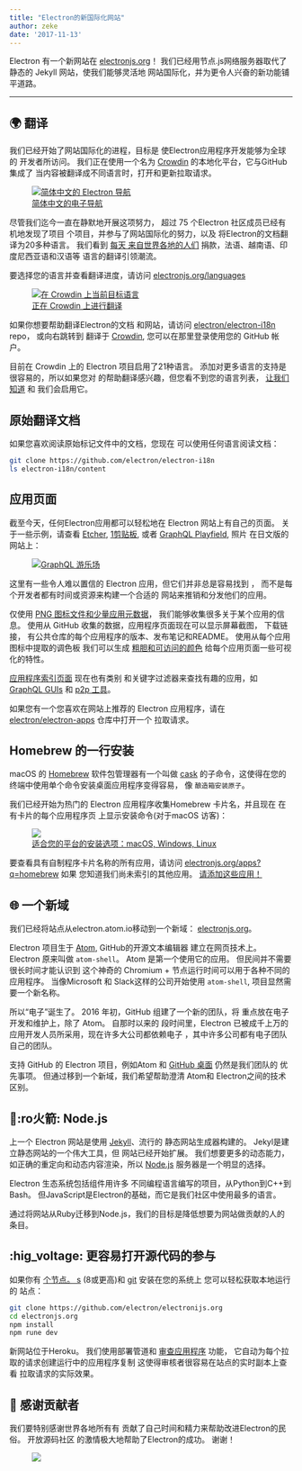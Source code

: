 ```yaml
---
title: "Electron的新国际化网站"
author: zeke
date: '2017-11-13'
---
```


Electron 有一个新网站在 [electronjs.org](https://electronjs.org)！ 我们已经用节点.js网络服务器取代了 静态的 Jekyll 网站，使我们能够灵活地 网站国际化，并为更令人兴奋的新功能铺平道路。

---

## 🌍 翻译

我们已经开始了网站国际化的进程，目标是 使Electron应用程序开发能够为全球的 开发者所访问。 我们正在使用一个名为 [Crowdin](https://crowdin.com/project/electron) 的本地化平台，它与GitHub集成了 当内容被翻译成不同语言时，打开和更新拉取请求。

<figure>
  <a href="https://electronjs.org/languages">
    <img src="https://user-images.githubusercontent.com/2289/32803530-a35ff774-c938-11e7-9b98-5c0cfb679d84.png" alt="简体中文的 Electron 导航">
    <figcaption>简体中文的电子导航</figcaption>
  </a>
</figure>

尽管我们迄今一直在静默地开展这项努力， 超过 75 个Electron 社区成员已经有机地发现了项目 个项目，并参与了网站国际化的努力，以及 将Electron的文档翻译为20多种语言。 我们看到 [每天 来自世界各地的人们](https://github.com/electron/electron-i18n/pulls?utf8=%E2%9C%93&q=is%3Apr%20author%3Aglotbot%20) 捐款，法语、越南语、印度尼西亚语和汉语等 语言的翻译引领潮流。

要选择您的语言并查看翻译进度，请访问 [electronjs.org/languages](https://electronjs.org/languages)

<figure>
  <a href="https://electronjs.org/languages">
    <img class="screenshot" src="https://user-images.githubusercontent.com/2289/32754734-e8e43c04-c886-11e7-9f34-f2da2bb4357b.png" alt="在 Crowdin 上当前目标语言">
    <figcaption>正在 Crowdin 上进行翻译</figcaption>
  </a>
</figure>

如果你想要帮助翻译Electron的文档 和网站，请访问 [electron/electron-i18n](https://github.com/electron/electron-i18n#readme) repo， 或向右跳转到 翻译于 [Crowdin](https://crowdin.com/project/electron), 您可以在那里登录使用您的 GitHub 帐户。

目前在 Crowdin 上的 Electron 项目启用了21种语言。 添加对更多语言的支持是很容易的，所以如果您对 的帮助翻译感兴趣，但您看不到您的语言列表， [让我们知道](https://github.com/electron/electronjs.org/issues/new) 和 我们会启用它。

## 原始翻译文档

如果您喜欢阅读原始标记文件中的文档，您现在 可以使用任何语言阅读文档：

```sh
git clone https://github.com/electron/electron-i18n
ls electron-i18n/content
```

## 应用页面

截至今天，任何Electron应用都可以轻松地在 Electron 网站上有自己的页面。 关于一些示例，请查看 [Etcher](https://electronjs.org/apps/etcher), [1剪贴板](https://electronjs.org/apps/1clipboard), 或者 [GraphQL Playfield](https://electronjs.org/apps/graphql-playground), 照片 在日文版的网站上：

<figure>
  <a href="https://electronjs.org/apps/graphql-playground">
    <img class="screenshot" src="https://user-images.githubusercontent.com/2289/32871096-f5043292-ca33-11e7-8d03-a6a157aa183d.png" alt="GraphQL 游乐场">
  </a>
</figure>

这里有一些令人难以置信的 Electron 应用，但它们并非总是容易找到 ， 而不是每个开发者都有时间或资源来构建一个合适的 网站来推销和分发他们的应用。

仅使用 [PNG 图标文件和少量应用元数据](https://github.com/electron/electron-apps/blob/master/contributing.md)， 我们能够收集很多关于某个应用的信息。 使用从 GitHub 收集的数据，应用程序页面现在可以显示屏幕截图， 下载链接， 有公共仓库的每个应用程序的版本、发布笔记和README。 使用从每个应用图标中提取的调色板 我们可以生成 [粗胆和可访问的颜色](https://github.com/zeke/pick-a-good-color) 给每个应用页面一些可视化的特性。

[应用程序索引页面](https://electronjs.org/apps) 现在也有类别 和关键字过滤器来查找有趣的应用，如 [GraphQL GUIs](https://electronjs.org/apps?q=graphql) 和 [p2p 工具](https://electronjs.org/apps?q=graphql)。

如果您有一个您喜欢在网站上推荐的 Electron 应用程序，请在 [electron/electron-apps](https://github.com/electron/electron-apps) 仓库中打开一个 拉取请求。

## Homebrew 的一行安装

macOS 的 [Homebrew](https://brew.sh) 软件包管理器有一个叫做 [cask](https://caskroom.github.io) 的子命令，这使得在您的 终端中使用单个命令安装桌面应用程序变得容易， 像 `酿造箱安装原子`。

我们已经开始为热门的 Electron 应用程序收集Homebrew 卡片名，并且现在 在有卡片的每个应用程序页 上显示安装命令(对于macOS 访客)：

<figure>
  <a href="https://electronjs.org/apps/dat">
   <img class="screenshot" src="https://user-images.githubusercontent.com/2289/32871246-c5ef6f2a-ca34-11e7-8eb4-3a5b93b91007.png">
   <figcaption>适合您的平台的安装选项：macOS, Windows, Linux</figcaption>
  </a>
</figure>

要查看具有自制程序卡片名称的所有应用，请访问 [electronjs.org/apps?q=homebrew](https://electronjs.org/apps?q=homebrew) 如果 您知道我们尚未索引的其他应用。 [请添加这些应用！](https://github.com/electron/electron-apps/blob/master/contributing.md)

## 🌐 一个新域

我们已经将站点从electron.atom.io移动到一个新域： [electronjs.org](https://electronjs.org)。

Electron 项目生于 [Atom](https://atom.io), GitHub的开源文本编辑器 建立在网页技术上。 Electron 原来叫做 `atom-shell`。 Atom 是第一个使用它的应用。 但民间并不需要很长时间才能认识到 这个神奇的 Chromium + 节点运行时间可以用于各种不同的 应用程序。 当像Microsoft 和 Slack这样的公司开始使用 `atom-shell`, 项目显然需要一个新名称。

所以“电子”诞生了。 2016 年初，GitHub 组建了一个新的团队，将 重点放在电子开发和维护上，除了 Atom。 自那时以来的 段时间里，Electron 已被成千上万的应用开发人员所采用，现在许多大公司都依赖电子 ，其中许多公司都有电子团队 自己的团队。

支持 GitHub 的 Electron 项目，例如Atom 和 [GitHub 桌面](https://desktop.github.com) 仍然是我们团队的 优先事项。 但通过移到一个新域，我们希望帮助澄清 Atom和 Electron之间的技术区别。

## 🐢:ro火箭: Node.js

上一个 Electron 网站是使用 [Jekyll](https://jekyllrb.com)、流行的 静态网站生成器构建的。 Jekyl是建立静态网站的一个伟大工具，但 网站已经开始扩展。 我们想要更多的动态能力，如正确的重定向和动态内容渲染，所以 [Node.js](https://nodejs.org) 服务器是一个明显的选择。

Electron 生态系统包括组件用许多 不同编程语言编写的项目，从Python到C++到Bash。 但JavaScript是Electron的基础，而它是我们社区中使用最多的语言。

通过将网站从Ruby迁移到Node.js，我们的目标是降低想要为网站做贡献的人的 条目。

## :hig_voltage: 更容易打开源代码的参与

如果你有 [个节点。 s](https://nodejs.org) (8或更高)和 [git](https://git-scm.org) 安装在您的系统上 您可以轻松获取本地运行的 站点：

```sh
git clone https://github.com/electron/electronijs.org
cd electronjs.org
npm install
npm rune dev
```

新网站位于Heroku。 我们使用部署管道和 [审查应用程序](https://devcenter.heroku.com/articles/github-integration-review-apps) 功能， 它自动为每个拉取的请求创建运行中的应用程序复制 这使得审核者很容易在站点的实时副本上查看 拉取请求的实际效果。

## 🙏 感谢贡献者

我们要特别感谢世界各地所有有 贡献了自己时间和精力来帮助改进Electron的民俗。 开放源码社区 的激情极大地帮助了Electron的成功。 谢谢！

<figure>
  <img src="https://user-images.githubusercontent.com/2289/32871386-92eaa4ea-ca35-11e7-9511-a746c7fbf2c4.png">
</figure>